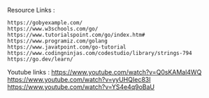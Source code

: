 
Resource Links :

    https://gobyexample.com/
    https://www.w3schools.com/go/
    https://www.tutorialspoint.com/go/index.htm#
    https://www.programiz.com/golang
    https://www.javatpoint.com/go-tutorial
    https://www.codingninjas.com/codestudio/library/strings-794
    https://go.dev/learn/

Youtube links :
    https://www.youtube.com/watch?v=Q0sKAMal4WQ
    https://www.youtube.com/watch?v=yyUHQIec83I
    https://www.youtube.com/watch?v=YS4e4q9oBaU